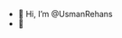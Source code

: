 - 👋 Hi, I’m @UsmanRehans
- 👀

<!---
UsmanRehans/UsmanRehans is a ✨ special ✨ repository because its `README.md` (this file) appears on your GitHub profile.
You can click the Preview link to take a look at your changes.
--->
